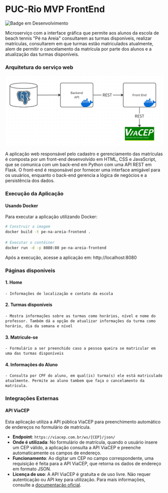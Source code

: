 # PUC-Rio MVP FrontEnd
![Badge em Desenvolvimento](http://img.shields.io/static/v1?label=STATUS&message=EM%20DESENVOLVIMENTO&color=GREEN&style=for-the-badge)

Microserviço com a interface gráfica que permite aos alunos da escola de beach tennis "Pé na Areia" consultarem as turmas disponíveis, realizar matrículas, consultarem em que turmas estão matriculados atualmente, alem de permitir o cancelamento da matrícula por parte dos alunos e a atualização das turmas disponíveis.

### Arquitetura do serviço web

![Arquitetura](image.png)

A aplicação web responsável pelo cadastro e gerenciamento das matrículas é composta por um front-end desenvolvido em HTML, CSS e JavaScript, que se comunica com um back-end em Python com uma API REST em Flask. O front-end é responsável por fornecer uma interface amigável para os usuários, enquanto o back-end gerencia a lógica de negócios e a persistência dos dados.

### Execução da Aplicação

#### Usando Docker
Para executar a aplicação utilizando Docker:

```bash
# Construir a imagem
docker build -t pe-na-areia-frontend .

# Executar o contêiner
docker run -d -p 8080:80 pe-na-areia-frontend
```

Após a execução, acesse a aplicação em: http://localhost:8080

### Páginas disponíveis

#### 1. Home

    - Informações de localização e contato da escola

#### 2. Turmas disponíveis

    - Mostra informações sobre as turmas como horários, nível e nome do professor. Também dá a opção de atualizar informações da turma como horário, dia da semana e nível

#### 3. Matricule-se

    - Formulário a ser preenchido caso a pessoa queira se matricular em uma das turmas disponíveis

#### 4. Informações do Aluno

    - Consulta por CPF do aluno, em qual(is) turma(s) ele está matriculado atualmente. Permite ao aluno tambem que faça o cancelamento da matrícula.

### Integrações Externas

#### API ViaCEP

Esta aplicação utiliza a API pública ViaCEP para preenchimento automático de endereços no formulário de matrícula.

- **Endpoint**: `https://viacep.com.br/ws/{CEP}/json/`
- **Onde é utilizada**: No formulário de matrícula, quando o usuário insere um CEP válido, a aplicação consulta a API ViaCEP e preenche automaticamente os campos de endereço.
- **Funcionamento**: Ao digitar um CEP no campo correspondente, uma requisição é feita para a API ViaCEP, que retorna os dados de endereço em formato JSON.
- **Licença de uso**: A API ViaCEP é gratuita e de uso livre. Não requer autenticação ou API key para utilização. Para mais informações, consulte a [documentação oficial](https://viacep.com.br/).

